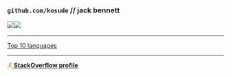 ### `github.com/kosude` // jack bennett

<img align=left src="https://github-readme-stats.vercel.app/api/top-langs/?username=kosude&langs_count=5&theme=github_dark&border_color=30363d"/>
<img src="https://github-readme-stats.vercel.app/api/?username=kosude&theme=github_dark&border_color=30363d"/>

---

[Top 10 languages](https://github-readme-stats.vercel.app/api/top-langs/?username=kosude&langs_count=10)

---

<a href="https://stackoverflow.com/users/12980669">
    <img height=13 src="media/stackoverflow.svg">
    <b>StackOverflow profile</b>
</a>
